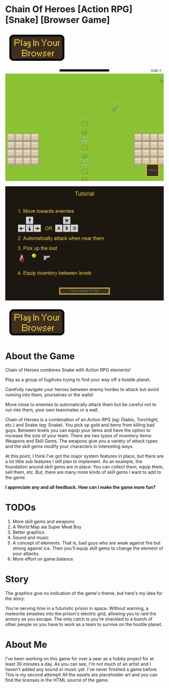# Chain Of Heroes [Action RPG] [Snake] [Browser Game]

[![Play In Your Browser](play_in_your_browser.png)](http://chainofheroes.com)

![Game Play](gameplay.gif)

![Tutorial](tutorial.png)

[![Play In Your Browser](play_in_your_browser.png)](http://chainofheroes.com)

# About the Game

Chain of Heroes combines Snake with Action RPG elements!

Play as a group of fugitives trying to find your way off a hostile planet.

Carefully navigate your heroes between enemy hordes to attack but avoid running into them, yourselves or the walls!


Move close to enemies to automatically attack them but be careful not to run into them, your own teammates or a wall.


Chain of Heroes is a combination of an Action RPG (eg: Diablo, Torchlight, etc.) and Snake (eg: Snake).  You pick up gold and items from killing bad guys.  Between levels you can equip your items and have the option to increase the size of your team.  There are two types of inventory items: Weapons and Skill Gems.  The weapons give you a variety of attack types and the skill gems modify your characters in interesting ways.

At this point, I think I've got the major system features in place, but there are a lot little sub features I still plan to implement.  As an example, the foundation around skill gems are in place:  You can collect them, equip them, sell them, etc. But, there are many more kinds of skill gems I want to add to the game. 

**I appreciate any and all feedback. How can I make the game more fun?**

# TODOs

1. More skill gems and weapons
1. A World Map ala Super Meat Boy
1. Better graphics
1. Sound and music
1. A concept of elements.  That is, bad guys who are weak against fire but strong against ice. Then you'll equip skill gems to change the element of your attacks.
1. More effort on game balance

# Story

The graphics give no indication of the game's theme, but here's my idea for the story:  

You're serving time in a futuristic prison in space.  Without warning, a meteorite smashes into the prison's electric grid, allowing you to raid the armory as you escape.  The only catch is you're shackled to a bunch of other people so you have to work as a team to survive on the hostile planet.    

# About Me

I've been working on this game for over a year as a hobby project for at least 30 minutes a day. As you can see, I'm not much of an artist and I haven't added any sound or music yet.  I've never finished a game before.  This is my second attempt! All the assets are placeholder art and you can find the licenses in the HTML source of the game.
